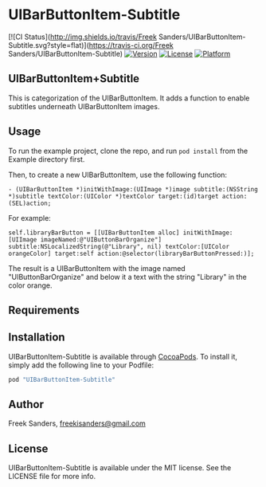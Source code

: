 # UIBarButtonItem-Subtitle

[![CI Status](http://img.shields.io/travis/Freek Sanders/UIBarButtonItem-Subtitle.svg?style=flat)](https://travis-ci.org/Freek Sanders/UIBarButtonItem-Subtitle)
[![Version](https://img.shields.io/cocoapods/v/UIBarButtonItem-Subtitle.svg?style=flat)](http://cocoapods.org/pods/UIBarButtonItem-Subtitle)
[![License](https://img.shields.io/cocoapods/l/UIBarButtonItem-Subtitle.svg?style=flat)](http://cocoapods.org/pods/UIBarButtonItem-Subtitle)
[![Platform](https://img.shields.io/cocoapods/p/UIBarButtonItem-Subtitle.svg?style=flat)](http://cocoapods.org/pods/UIBarButtonItem-Subtitle)

## UIBarButtonItem+Subtitle
This is categorization of the UIBarButtonItem.
It adds a function to enable subtitles underneath UIBarButtonItem images.

## Usage

To run the example project, clone the repo, and run `pod install` from the Example directory first.

Then, to create a new UIBarButtonItem, use the following function:
```
- (UIBarButtonItem *)initWithImage:(UIImage *)image subtitle:(NSString *)subtitle textColor:(UIColor *)textColor target:(id)target action:(SEL)action;
```

For example:
```
self.libraryBarButton = [[UIBarButtonItem alloc] initWithImage:[UIImage imageNamed:@"UIButtonBarOrganize"] subtitle:NSLocalizedString(@"Library", nil) textColor:[UIColor orangeColor] target:self action:@selector(libraryBarButtonPressed:)];
```

The result is a UIBarButtonItem with the image named "UIButtonBarOrganize" and below it a text with the string "Library" in the color orange.



## Requirements

## Installation

UIBarButtonItem-Subtitle is available through [CocoaPods](http://cocoapods.org). To install
it, simply add the following line to your Podfile:

```ruby
pod "UIBarButtonItem-Subtitle"
```

## Author

Freek Sanders, freekisanders@gmail.com

## License

UIBarButtonItem-Subtitle is available under the MIT license. See the LICENSE file for more info.
